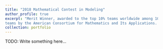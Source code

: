 ```yaml
---
title: "2018 Mathematical Contest in Modeling"
author_profile: true
excerpt: "Merit Winner, awarded to the top 10% teams worldwide among 10670
teams by the American Consortium for Mathematics and Its Applications. <br/><img src='/images/2018MCM_photo.png'>"
collection: portfolio
---
```


TODO: Write something here...
